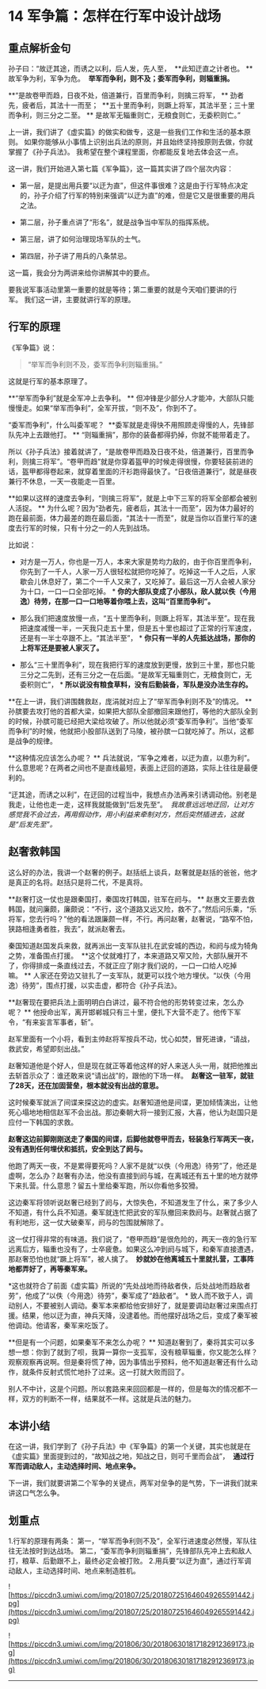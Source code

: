 # 14 军争篇：怎样在行军中设计战场

## 重点解析金句

孙子曰：“故迂其途，而诱之以利，后人发，先人至，  **此知迂直之计者也。 ** 故军争为利，军争为危。  **举军而争利，则不及；委军而争利，则辎重捐。**

 **“是故卷甲而趋，日夜不处，倍道兼行，百里而争利，则擒三将军， ** 劲者先，疲者后，其法十一而至；  **五十里而争利，则蹶上将军，其法半至；三十里而争利，则三分之二至。 ** 是故军无辎重则亡，无粮食则亡，无委积则亡。”

上一讲，我们讲了《虚实篇》的做实和做专，这是一些我们工作和生活的基本原则。 如果你能够从小事情上识别出兵法的原则，并且始终坚持按原则去做，你就掌握了《孙子兵法》。 我希望在整个课程里面，你都能反复地去体会这一点。

这一讲，我们开始进入第七篇《军争篇》，这一篇其实讲了四个层次内容：

* 第一层，是提出用兵要“以迂为直”，但这件事很难？这是由于行军特点决定的，孙子介绍了行军的特别来强调“以迂为直”的难，但是它又是很重要的用兵之法。

* 第二层，孙子重点讲了“形名”，就是战争当中军队的指挥系统。

* 第三层，讲了如何治理现场军队的士气。

* 第四层，孙子讲了用兵的八条禁忌。

这一篇，我会分为两讲来给你讲解其中的要点。

要我说军事活动里第一重要的就是等待；第二重要的就是今天咱们要讲的行军。 我们这一讲，主要就讲行军的原理。

## 行军的原理

《军争篇》说：

> “举军而争利则不及，委军而争利则辎重捐。”

这就是行军的基本原理了。

 **“举军而争利”就是全军冲上去争利。 ** 但冲锋是少部分人才能冲，大部队只能慢慢走。如果“举军而争利”，全军开拔，“则不及”，你到不了。

“委军而争利”，什么叫委军呢？  **委军就是走得快不用照顾走得慢的人，先锋部队先冲上去跟他打。 ** “则辎重捐”，那你的装备都得扔掉，你就不能带着走了。

所以《孙子兵法》接着就讲了，“是故卷甲而趋及日夜不处，倍道兼行，百里而争利，则擒三将军”。“卷甲而趋”就是你穿着盔甲的时候走得很慢，你要轻装前进的话，盔甲都得卷起来，就穿着里面的汗衫跑得最快了。“日夜倍道兼行”，就是昼夜兼行不休息，一天一夜能走一百里。

 **如果以这样的速度去争利，“则擒三将军”，就是上中下三军的将军全部都会被别人活捉。 ** 为什么呢？因为“劲者先，疲者后，其法十一而至”，因为体力最好的跑在最前面，体力最差的跑在最后面，“其法十一而至”，就是当你以百里行军的速度去行军的时候，只有十分之一的人先到战场。

比如说：

* 对方是一万人，你也是一万人，本来大家是势均力敌的，由于你百里而争利，你先到了一千人，人家一万人很轻松就把你吃掉了。吃掉这一千人之后，人家歇会儿休息好了，第二个一千人又来了，又吃掉了。最后这一万人会被人家分为十口，一口一口全部吃掉。 * **你的大部队变成了小部队，敌人就以佚（今用逸）待劳，在那一口一口地等着你喂上去，这叫“百里而争利”。** 

* 那么我们把速度放慢一点，“五十里而争利，则蹶上将军，其法半至”。现在我把速度减慢一半，一天我只走五十里，但是五十里也超过了正常的行军速度，还是有一半士卒跟不上。“其法半至”， * **你只有一半的人先抵达战场，那你的上将军还是要被人家灭了。** 

* 那么“三十里而争利”，现在我把行军的速度放到更慢，放到三十里，那也只能三分之二先到，还有三分之一在后面。“是故军无辎重则亡，无粮食则亡，无委积则亡”， * **所以说没有粮食草料，没有后勤装备，军队是没办法生存的。** 

 **在上一讲，我们讲围魏救赵，庞涓就对应上了“举军而争利则不及”的情况。 ** 孙膑要去攻打他的首都大梁，如果把大部队全部撤回来跟他打，等他的大部队全到的时候，孙膑可能已经把大梁给攻破了。所以他就必须“委军而争利”。当他“委军而争利”的时候，他就把小股部队送到了马陵，被孙膑一口就吃掉了。所以，这都是战争的规律。

 **这种情况应该怎么办呢？ ** 兵法就说，“军争之难者，以迂为直，以患为利”。什么意思呢？在两者之间也不是直线最短，表面上迂回的道路，实际上往往是最便利的。

“迂其途，而诱之以利”，在迂回的过程当中，我想点办法再来引诱调动他。别老是我走，让他也走一走，这样我就能做到“后发先至”。  *我故意远远地迂回，让对方感觉我不会过去，再用假动作，用小利益来牵制对方，然后突然插进去，这就是“后发先至”。*

## 赵奢救韩国

这么好的办法，我讲一个赵奢的例子。赵括纸上谈兵，赵奢就是赵括的爸爸，他才是真正的名将。赵括只是将二代，不是真将。

 **赵奢打这一仗也是跟秦国打，秦国攻打韩国，驻军在阏与。 ** 赵惠文王要去救韩国，就问廉颇，廉颇说：“不行，这个道路又远又险，救不了。”然后问乐乘，“乐将军，您去行吗？”他的看法跟廉颇一样，不行。再问赵奢，赵奢说，“路窄不怕，狭路相逢勇者胜，我去”，就派赵奢去。

秦国知道赵国发兵来救，就再派出一支军队驻扎在武安城的西边，和阏与成为犄角之势，准备围点打援。  **这个仗就难打了，本来道路又窄又险，大部队展开不了，你得排成一条直线过去，不就正应了刚才我们说的，一口一口给人吃掉嘛。 ** 人家还在旁边又驻扎了一支军队，就更可以找个地方埋伏。“以佚（今用逸）待劳”，围点打援，以实击虚，都符合《孙子兵法》。

 **赵奢现在要把兵法上面明明白白讲过，最不符合他的形势转变过来，怎么办呢？ ** 他授命出军，离开邯郸城只有三十里，便扎下大营不走了。他传下军令，“有来妄言军事者，斩”。

赵军里面有一个小将，看到主帅赵将军按兵不动，忧心如焚，冒死进谏，“请战，救武安，希望即刻出战。”

赵奢知道他是个好人，但是现在就正等着他这样的好人来送人头一用，就把他推出去斩首示众了：谁还敢来说“请出战”的，跟他的下场一样。  **赵奢这一驻军，就驻了28天，还在加固营垒，根本就没有出战的意思。**

这时候秦军就派了间谍来探这边的虚实。赵奢知道他是间谍，更加倾情演出，让他死心塌地地相信赵军不会出战。那边秦朝大将一接到汇报，大喜，他认为赵国只是应付一下韩国的求救。

 **赵奢这边前脚刚刚送走了秦国的间谍，后脚他就卷甲而去，轻装急行军两天一夜，没有遇到任何埋伏和抵抗，安全到达了阏与。**

他跑了两天一夜，不是累得要死吗？人家不是就“以佚（今用逸）待劳”了，他还是虚啊，怎么办？赵奢有办法，他没有直接到阏与城，在离城还有五十里的地方就停下来扎营。什么意思？留五十里给秦军跑，所以你看他多狡猾。

这边秦军将领听说赵奢已经到了阏与，大惊失色，不知道发生了什么，来了多少人不知道，有什么兵不知道。秦军就连忙把武安的军队撤回来救阏与。赵奢就占据了有利地形，这一仗大破秦军，阏与的包围就解除了。

这一仗打得非常的有味道。我们说了，“卷甲而趋”是很危险的，两天一夜的急行军远离后方，辎重也没有了，士卒疲惫。如果这么冲到阏与城下，和秦军直接遭遇，那赵奢恐怕也就“蹶上将军”，被人擒了。  **妙就妙在他离城五十里就扎营，工事阵地都弄好了，再等秦军来。**

 *这也就符合了前面《虚实篇》所说的“先处战地而待敌者佚，后处战地而趋敌者劳”，他成了“以佚（今用逸）待劳”，秦军成了“趋敌者”。 * 致人而不致于人，调动别人，不要被别人调动。秦军本来都给他安排好了，就是要调动赵奢过来围点打援。结果，他以迂为直，神兵天降，没逮着他。而他摆好战场之后，变成了秦军被他调动。他请客，秦军来吃饭了。

 **但是有一个问题，如果秦军不来怎么办呢？ ** 知道赵奢到了，秦将其实可以多想一想：你到了就到了呗，我算一算你一支孤军，没有粮草辎重，你又能怎么样？观察观察再说啊。但是秦将慌了神，因为事情出乎预料，他不知道赵奢还有什么动作，就条件反射式慌忙地扑了过来。这一打就大败而回了。

别人不中计，这是个问题。所以套路来来回回都是一样的，但是每次的情况都不一样，双方的判断不一样，结果就不一样。这就是兵法的魅力。

## 本讲小结

在这一讲，我们学到了《孙子兵法》中《军争篇》的第一个关键，其实也就是在《虚实篇》里面提到过的，“故知战之地，知战之日，则可千里而会战”，  **通过行军而调动敌人，主动选择时间、地点来争。**

下一讲，我们就要讲第二个军争的关键点，两军对垒争的是气势，下一讲我们就来讲这口气怎么争。

## 划重点

1.行军的原理有两条：
第一，“举军而争利则不及”，全军行进速度必然慢，军队往往无法按时到达战场。
第二，“委军而争利则辎重捐”，先锋部队先冲上去和敌人打，粮草、后勤跟不上，最终必定会被打败。
2.用兵要“以迂为直”，通过行军调动敌人，主动选择时间、地点来制造胜机。

![https://piccdn3.umiwi.com/img/201807/25/201807251646049265591442.jpg](https://piccdn3.umiwi.com/img/201807/25/201807251646049265591442.jpg)

![https://piccdn3.umiwi.com/img/201806/30/201806301817182912369173.jpg](https://piccdn3.umiwi.com/img/201806/30/201806301817182912369173.jpg)

---

